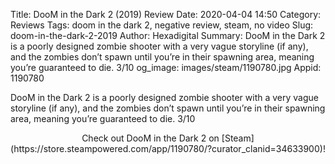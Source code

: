 Title: DooM in the Dark 2 (2019) Review
Date: 2020-04-04 14:50
Category: Reviews
Tags: doom in the dark 2, negative review, steam, no video
Slug: doom-in-the-dark-2-2019
Author: Hexadigital
Summary: DooM in the Dark 2 is a poorly designed zombie shooter with a very vague storyline (if any), and the zombies don’t spawn until you’re in their spawning area, meaning you’re guaranteed to die. 3/10
og_image: images/steam/1190780.jpg
Appid: 1190780

DooM in the Dark 2 is a poorly designed zombie shooter with a very vague storyline (if any), and the zombies don’t spawn until you’re in their spawning area, meaning you’re guaranteed to die. 3/10

<center>Check out DooM in the Dark 2 on [Steam](https://store.steampowered.com/app/1190780/?curator_clanid=34633900)!</center>